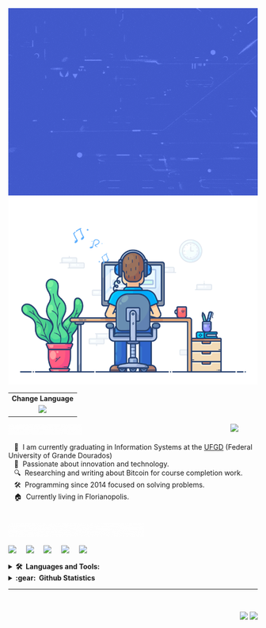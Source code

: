 <div align="center">
   <img src="https://github.com/leokazuyukinagatani/leokazuyukinagatani/blob/main/images/hello-coders.gif" href="https://github.com/leokazuyukinagatani" alt="Hello Coders" width="550"/>
   <br> 
   <img src="https://github.com/leokazuyukinagatani/leokazuyukinagatani/blob/main/images/dev-working_rounded.gif" href="https://github.com/leokazuyukinagatani" alt="Coding" width="550"/>
   <br> 
</div>

<table align="right">
   <tr><td><strong>Change Language</strong></td></tr>
  
   <tr><td align="center"> <a href="README_pt.md"><img src="https://img.shields.io/badge/portuguese-009c3b?style=for-the-badge&logoColor=white" /></a></td></tr>
     
</table>

#
<img src="https://media.giphy.com/media/VgCDAzcKvsR6OM0uWg/giphy.gif" width="55" align="right">
<img src="https://github.com/leokazuyukinagatani/leokazuyukinagatani/blob/main/images/about-me.gif" width="150">

&nbsp;&nbsp;&nbsp;🚀 &nbsp;I am currently graduating in Information Systems at the [UFGD](https://portal.ufgd.edu.br/cursos/sistemas_informacao/index) (Federal University of Grande Dourados) \
&nbsp;&nbsp;&nbsp;🌱 &nbsp;Passionate about innovation and technology.\
&nbsp;&nbsp;&nbsp;🔍 &nbsp;Researching and writing about Bitcoin for course completion work.\
&nbsp;&nbsp;&nbsp;🛠 &nbsp;Programming since 2014 focused on solving problems.\
&nbsp;&nbsp;&nbsp;🏠 &nbsp;Currently living in Florianopolis.

#
<img src="https://github.com/leokazuyukinagatani/leokazuyukinagatani/blob/main/images/connect-with-me.gif" width="275">


<p align="left">
    <a href="mailto:leokazuyukinagatani@gmail.com?subject=Olá%20Kazuyuki%20Nagatani"><img src="https://img.shields.io/badge/gmail-%23D14836.svg?&style=for-the-badge&logo=gmail&logoColor=white" /></a>&nbsp;&nbsp;&nbsp;&nbsp;
    <a href="https://www.facebook.com/leokazuyuki.nagatani"><img src="https://img.shields.io/badge/facebook-%233B5998.svg?&style=for-the-badge&logo=facebook&logoColor=white" /></a>&nbsp;&nbsp;&nbsp;&nbsp;
    <a href="https://www.linkedin.com/in/leo-kazuyuki-nagatani-637780165"><img src="https://img.shields.io/badge/linkedin-%230077B5.svg?&style=for-the-badge&logo=linkedin&logoColor=white" /></a>&nbsp;&nbsp;&nbsp;&nbsp;
    <a href="https://www.freecodecamp.org/leokazuyukinagatani"><img src="https://img.shields.io/badge/free%20code%20camp-27273D?style=for-the-badge&logo=freecodecamp&logoColor=white" /></a>&nbsp;&nbsp;&nbsp;&nbsp;
    <a href="https://app.rocketseat.com.br/me/leo-kazuyuki-nagatani-1567323289"><img src="https://img.shields.io/badge/rocketseat-8257e5?style=for-the-badge&logoColor=white" /></a>
</p>

<details>
  <summary><b>🛠️ &nbsp;Languages and Tools: </b></summary>
  <br/>
<p align="left">
  <img src="https://www.vectorlogo.zone/logos/w3_html5/w3_html5-icon.svg" alt="html" height="50"/>
  <img src="https://www.vectorlogo.zone/logos/w3_css/w3_css-icon.svg" alt="css" height="50"/>
  <img src="https://www.vectorlogo.zone/logos/javascript/javascript-icon.svg" alt="javascript" height="50"/>
  <img src="https://www.vectorlogo.zone/logos/mysql/mysql-icon.svg" alt="mysql" height="50"/>
  <img src="https://www.vectorlogo.zone/logos/firebase/firebase-icon.svg" alt="firebase" height="50"/>
  <img src="https://www.vectorlogo.zone/logos/reactjs/reactjs-icon.svg" alt="reactjs" height="50"/>
  <img src="https://www.vectorlogo.zone/logos/getbootstrap/getbootstrap-icon.svg" alt="bootstrap" height="50"/>
  <img src="https://www.vectorlogo.zone/logos/typescriptlang/typescriptlang-icon.svg" alt="typescript" height="50"/>
  <img src="https://www.vectorlogo.zone/logos/vuejs/vuejs-icon.svg" alt="vuejs" height="50"/>
  <img src="https://www.vectorlogo.zone/logos/meteor/meteor-icon.svg" alt="meteor" height="50"/>
  <img src="https://www.vectorlogo.zone/logos/expoio/expoio-icon.svg" alt="expo" height="50"/>
  <img src="https://www.vectorlogo.zone/logos/java/java-icon.svg" alt="java" height="50"/>
  <img src="https://www.vectorlogo.zone/logos/python/python-icon.svg" alt="python" height="50"/>
  <img src="https://www.vectorlogo.zone/logos/nodejs/nodejs-icon.svg" alt="nodejs" height="50"/>
  <img src="https://www.vectorlogo.zone/logos/sass-lang/sass-lang-icon.svg" alt="sass" height="50"/>
  <img src="https://www.vectorlogo.zone/logos/figma/figma-icon.svg" alt="figma" height="50"/>
  <img src="https://www.vectorlogo.zone/logos/git-scm/git-scm-icon.svg" alt="git" height="50"/>
  <img src="https://www.vectorlogo.zone/logos/mongodb/mongodb-icon.svg" alt="mongodb" height="50"/>

</details>



<details>
  <summary><b>:gear: &nbsp;Github Statistics</b></summary>
  <br/>
    <p align="center">
        <img height="137px" src="https://github-readme-streak-stats.herokuapp.com/?user=leokazuyukinagatani&theme=prussian&show_icons=true" />
    </p>
    <p align="center">
        <img height="137px" src="https://github-readme-stats.vercel.app/api?username=leokazuyukinagatani&theme=prussian&show_icons=true"/>
       <img height="137px" src="https://github-readme-stats.vercel.app/api/top-langs/?username=leokazuyukinagatani&theme=prussian&show_icons=true" />
    </p>
</details>

<hr/>
<br/>

<p align="right">
   <img src="https://komarev.com/ghpvc/?username=leokazuyukinagatani&style=plastic&label=Views"/>
   <img src="https://badges.pufler.dev/visits/leokazuyukinagatani/leokazuyukinagatani?color=green&logo=github"/>
</p>

